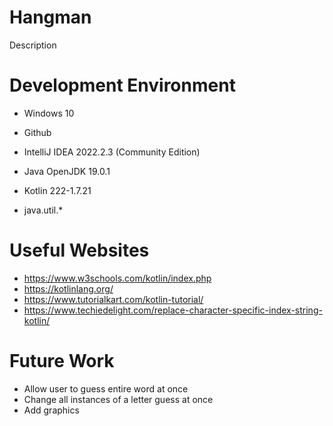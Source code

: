 # Hangman

Description

# Development Environment

* Windows 10
* Github
* IntelliJ IDEA 2022.2.3 (Community Edition)

* Java OpenJDK 19.0.1
* Kotlin 222-1.7.21
* java.util.*

# Useful Websites

* https://www.w3schools.com/kotlin/index.php
* https://kotlinlang.org/
* https://www.tutorialkart.com/kotlin-tutorial/
* https://www.techiedelight.com/replace-character-specific-index-string-kotlin/

# Future Work

* Allow user to guess entire word at once
* Change all instances of a letter guess at once
* Add graphics
